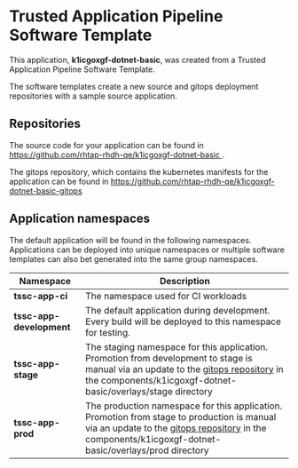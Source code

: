 # Trusted Application Pipeline Software Template

This application, **k1icgoxgf-dotnet-basic**, was created from a Trusted Application Pipeline Software Template.

The software templates create a new source and gitops deployment repositories with a sample source application. 

## Repositories

The source code for your application can be found in [https://github.com/rhtap-rhdh-qe/k1icgoxgf-dotnet-basic ](https://github.com/rhtap-rhdh-qe/k1icgoxgf-dotnet-basic ).
 
The gitops repository, which contains the kubernetes manifests for the application can be found in 
[https://github.com/rhtap-rhdh-qe/k1icgoxgf-dotnet-basic-gitops ](https://github.com/rhtap-rhdh-qe/k1icgoxgf-dotnet-basic-gitops ) 

## Application namespaces 

The default application will be found in the following namespaces. Applications can be deployed into unique namespaces or multiple software templates can also bet generated into the same group namespaces.  

|  Namespace   |  Description   |  
| -------- | -------- |
| **tssc-app-ci** | The namespace used for CI workloads |
| **tssc-app-development** | The default application during development. Every build will be deployed to this namespace for testing. |
| **tssc-app-stage** | The staging namespace for this application. Promotion from development to stage is manual via an update to the [gitops repository](https://github.com/rhtap-rhdh-qe/k1icgoxgf-dotnet-basic-gitops ) in the components/k1icgoxgf-dotnet-basic/overlays/stage directory |
| **tssc-app-prod** | The production namespace for this application. Promotion from stage to production is manual via an update to the [gitops repository](https://github.com/rhtap-rhdh-qe/k1icgoxgf-dotnet-basic-gitops ) in the components/k1icgoxgf-dotnet-basic/overlays/prod directory |